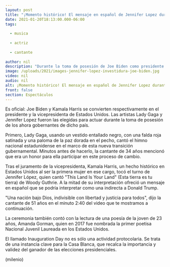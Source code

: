 ```yaml
---
layout: post
title: "¡Momento histórico! El mensaje en español de Jennifer Lopez durante investidura de Biden"
date: 2021-01-20T18:13:00.000-06:00
tags:
  
  - musica
  
  - actriz
  
  - cantante
  
author: nil
description: "Durante la toma de posesión de Joe Biden como presidente de Estados Unidos, Jennifer Lopez dio un poderoso mensaje en español. "
image: /uploads/2021/images-jennifer-lopez-investidura-joe-biden.jpg
video: nil
audio: nil
alt: ¡Momento histórico! El mensaje en español de Jennifer Lopez durante investidura de Biden
front: false
section: Espectáculos
---
```


Es oficial: Joe Biden y Kamala Harris se convierten respectivamente en el presidente y la vicepresidenta de Estados Unidos. Las artistas Lady Gaga y Jennifer Lopez fueron las elegidas para actuar durante la toma de posesión de los ahora gobernantes de dicho país. 

Primero, Lady Gaga, usando un vestido entallado negro, con una falda roja satinada y una paloma de la paz dorada en el pecho, cantó el himno nacional estadunidense en el marco de esta nueva transición gubernamental. Minutos antes de hacerlo, la cantante de 34 años mencionó que era un honor para ella participar en este proceso de cambio. 

Tras el juramento de la vicepresidenta, Kamala Harris, un hecho histórico en Estados Unidos al ser la primera mujer en ese cargo, tocó el turno de Jennifer López, quien cantó "This Land Is Your Land" (Esta tierra es tu tierra) de Woody Guthrie. A la mitad de su interpretación ofreció un mensaje en español que se podría interpretar como una indirecta a Donald Trump.

"Una nación bajo Dios, indivisible con libertad y justicia para todos", dijo la cantante de 51 años en el minuto 2:40 del video que te mostramos a continuación. 

La ceremonia también contó con la lectura de una poesía de la joven de 23 años, Amanda Gorman, quien en 2017 fue nombrada la primer poetisa Nacional Juvenil Laureada en los Estados Unidos. 

El llamado Inauguration Day no es sólo una actividad protocolaria. Se trata de una instancia clave para la Casa Blanca, que recalca la importancia y validez del ganador de las elecciones presidenciales. 

(milenio)